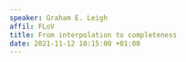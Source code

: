 ```yaml
---
speaker: Graham E. Leigh
affil: FLoV
title: From interpolation to completeness
date: 2021-11-12 10:15:00 +01:00
---
```


